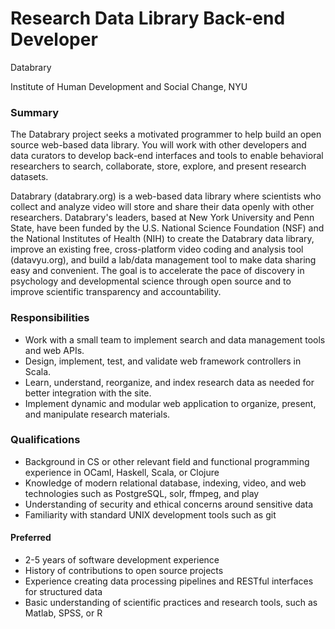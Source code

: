# Research Data Library Back-end Developer

Databrary

Institute of Human Development and Social Change, NYU

### Summary

The Databrary project seeks a motivated programmer to help build an open source web-based data library.
You will work with other developers and data curators to develop back-end interfaces and tools to enable behavioral researchers to search, collaborate, store, explore, and present research datasets.

Databrary (databrary.org) is a web-based data library where scientists who collect and analyze video will store and share their data openly with other researchers.
Databrary's leaders, based at New York University and Penn State, have been funded by the U.S. National Science Foundation (NSF) and the National Institutes of Health (NIH) to create the Databrary data library, improve an existing free, cross-platform video coding and analysis tool (datavyu.org), and build a lab/data management tool to make data sharing easy and convenient.
The goal is to accelerate the pace of discovery in psychology and developmental science through open source and to improve scientific transparency and accountability.

### Responsibilities

- Work with a small team to implement search and data management tools and web APIs.
- Design, implement, test, and validate web framework controllers in Scala.
- Learn, understand, reorganize, and index research data as needed for better integration with the site.
- Implement dynamic and modular web application to organize, present, and manipulate research materials.

### Qualifications

- Background in CS or other relevant field and functional programming experience in OCaml, Haskell, Scala, or Clojure
- Knowledge of modern relational database, indexing, video, and web technologies such as PostgreSQL, solr, ffmpeg, and play
- Understanding of security and ethical concerns around sensitive data
- Familiarity with standard UNIX development tools such as git

#### Preferred

- 2-5 years of software development experience
- History of contributions to open source projects
- Experience creating data processing pipelines and RESTful interfaces for structured data
- Basic understanding of scientific practices and research tools, such as Matlab, SPSS, or R
